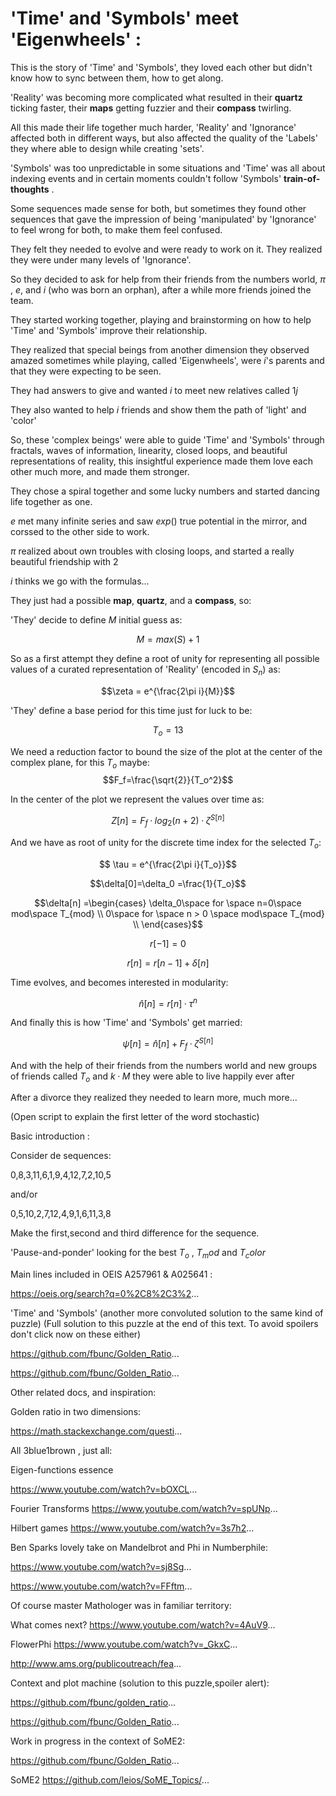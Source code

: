 

# 'Time' and 'Symbols' meet 'Eigenwheels' :


This is the story of 'Time' and 'Symbols', they loved each other but didn't know how to sync between them, how to get along. 

'Reality' was becoming more complicated what resulted in their **quartz** ticking faster, their **maps** getting fuzzier and their **compass** twirling. 

All this made their life together much harder, 'Reality' and 'Ignorance' affected both in different ways, but also affected the quality of the 'Labels' they where able to design while creating 'sets'.

'Symbols' was too unpredictable in some situations and 'Time' was all about indexing events and in certain moments couldn't follow 'Symbols' **train-of-thoughts** . 

Some sequences made sense for both, but sometimes they found other sequences that gave the impression of being 'manipulated' by 'Ignorance' to feel wrong for both, to make them feel confused.  

They felt they needed to evolve and were ready to work on it. They realized they were under many levels of 'Ignorance'. 

So they decided to ask for help from their friends from the numbers world, $\pi$ , $e$, and $i$ (who was born an orphan), after a while more friends joined the team. 

They started working together, playing and brainstorming on how to help 'Time' and 'Symbols'  improve their relationship. 

They realized that special beings from another dimension they observed amazed sometimes while playing, called 'Eigenwheels', were $i$'s parents and that they were expecting to be seen.  

They had answers to give and wanted $i$ to meet new relatives called $1j$ 

They also wanted to help $i$ friends and show them the path of 'light' and 'color'

So, these 'complex beings' were able to guide 'Time' and 'Symbols' through fractals, waves of information, linearity, closed loops, and beautiful representations of reality, this insightful experience made them love each other much more, and made them stronger. 

They chose a spiral together and some lucky numbers and started dancing life together as one. 

$e$ met many infinite series and saw $exp()$ true potential in the mirror, and corssed to the other side to work. 

$\pi$ realized about own troubles with closing loops, and started a really beautiful friendship with $2$

$i$ thinks we go with the formulas...

They just had a possible **map**, **quartz**, and a **compass**, so:

'They' decide to define $M$ initial guess as: 

$$M=max(S)+1$$

So as a first attempt they  define a root of unity for representing all possible values of a curated representation of 'Reality' (encoded in $S_n$) as:

$$\zeta = e^{\frac{2\pi i}{M}}$$

'They' define a base period for this time just for luck to be:

$$ T_o  = 13 $$


We need a reduction factor to bound the size of the plot at the center of the complex plane, for this $T_o$ maybe:
$$F_f=\frac{\sqrt{2}}{T_o^2}$$


In the center of the plot we represent the values over time as: 

$$Z[n]=F_f·log_2(n+2)·\zeta^{S[n]}$$


And we have as root of unity for the discrete time index for the selected $T_o$:

$$ \tau = e^{\frac{2\pi i}{T_o}}$$



$$\delta[0]=\delta_0 =\frac{1}{T_o}$$

$$\delta[n] =\begin{cases} \delta_0\space for \space n=0\space mod\space T_{mod} \\
                     0\space for \space n > 0 \space mod\space T_{mod} \\
       \end{cases}$$

$$r[-1]=0$$


$$r[n] = r[n-1] + \delta[n] $$


Time evolves, and becomes interested in modularity:

$$\hat n[n] =r[n]·\tau^{n}$$


And finally this is how 'Time' and 'Symbols' get married:


$$\psi[n] = \hat n[n]+F_f·\zeta^{S[n]}$$

And with the help of their friends from the numbers world and new groups of friends called $T_o$ and $k·M$ they were able to live happily ever after 

After a divorce they realized they needed to learn more, much more... 

(Open script to explain the first letter of the word stochastic)












Basic introduction  :


Consider de sequences:

 0,8,3,11,6,1,9,4,12,7,2,10,5 

and/or

0,5,10,2,7,12,4,9,1,6,11,3,8


Make the first,second and third difference for the sequence.

'Pause-and-ponder' looking for the best $T_o$ , $T_mod$ and $T_color$

Main lines included  in OEIS  A257961 & A025641 :

https://oeis.org/search?q=0%2C8%2C3%2...

'Time' and 'Symbols'   (another more convoluted solution to the same kind of puzzle) (Full solution to this puzzle at the end of this text. To avoid spoilers don't click now on these either)

https://github.com/fbunc/Golden_Ratio...

https://github.com/fbunc/Golden_Ratio...

Other related docs, and inspiration:





Golden ratio in two dimensions:

https://math.stackexchange.com/questi...



All 3blue1brown , just all:

Eigen-functions essence

https://www.youtube.com/watch?v=bOXCL...

Fourier Transforms
https://www.youtube.com/watch?v=spUNp...

Hilbert games
https://www.youtube.com/watch?v=3s7h2...




Ben Sparks lovely take on Mandelbrot and Phi in  Numberphile:

https://www.youtube.com/watch?v=sj8Sg...

https://www.youtube.com/watch?v=FFftm...



Of course master Mathologer was in familiar territory:

What comes next?
https://www.youtube.com/watch?v=4AuV9...

FlowerPhi
https://www.youtube.com/watch?v=_GkxC...

http://www.ams.org/publicoutreach/fea...




Context and plot machine (solution to this puzzle,spoiler alert):

https://github.com/fbunc/golden_ratio...

https://github.com/fbunc/Golden_Ratio...





Work in progress in the context of SoME2:

https://github.com/fbunc/Golden_Ratio...


SoME2
https://github.com/leios/SoME_Topics/...



